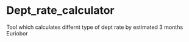 # Dept_rate_calculator
Tool which calculates differnt type of dept rate by estimated 3 months Euriobor
